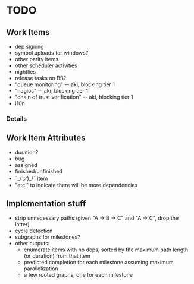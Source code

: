 # TODO

## Work Items

 * dep signing
 * symbol uploads for windows?
 * other parity items
 * other scheduler activities
 * nightlies
 * release tasks on BB?
 * "queue monitoring" -- aki, blocking tier 1
 * "nagios" -- aki, blocking tier 1
 * "chain of trust verification" -- aki, blocking tier 1
 * l10n

### Details


## Work Item Attributes

 * duration?
 * bug
 * assigned
 * finished/unfinished
 * ¯\_(ツ)_/¯ item
 * "etc." to indicate there will be more dependencies

## Implementation stuff

 * strip unnecessary paths (given "A -> B -> C" and "A -> C", drop the latter)
 * cycle detection
 * subgraphs for milestones?
 * other outputs:
   * enumerate items with no deps, sorted by the maximum path length (or duration) from that item
   * predicted completion for each milestone assuming maximum parallelization
   * a few rooted graphs, one for each milestone
